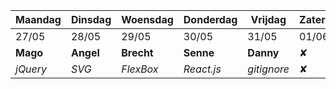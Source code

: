 | Maandag   	| Dinsdag   	| Woensdag    	| Donderdag     	| Vrijdag     	| Zaterdag    	| Zondag  	|
|---------	|---------	|----------	|-----------	|-----------	|----------	|--------	|
| 27/05   	| 28/05	| 29/05	| 30/05 	| 31/05   	| 01/06 	| 02/06  	|
| **Mago**    	| **Angel**   	| **Brecht**  	| **Senne**     	| **Danny**     	|       ✘        	|       ✘      	|
| *jQuery*  	| *SVG*     	| *FlexBox*  	| *React.js*  	| *gitignore* 	|       ✘        	|       ✘      	|
